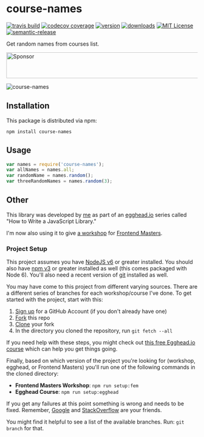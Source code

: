 # course-names

[![travis build](https://img.shields.io/travis/kentcdodds/course-names.svg?style=flat-square)](https://travis-ci.org/kentcdodds/course-names)
[![codecov coverage](https://img.shields.io/codecov/c/github/kentcdodds/course-names.svg?style=flat-square)](https://codecov.io/github/kentcdodds/course-names)
[![version](https://img.shields.io/npm/v/course-names.svg?style=flat-square)](http://npm.im/course-names)
[![downloads](https://img.shields.io/npm/dm/course-names.svg?style=flat-square)](http://npm-stat.com/charts.html?package=course-names&from=2015-08-01)
[![MIT License](https://img.shields.io/npm/l/course-names.svg?style=flat-square)](http://opensource.org/licenses/MIT)
[![semantic-release](https://img.shields.io/badge/%20%20%F0%9F%93%A6%F0%9F%9A%80-semantic--release-e10079.svg?style=flat-square)](https://github.com/semantic-release/semantic-release)

Get random names from  courses list.

<a href="https://app.codesponsor.io/link/PKGFLnhDiFvsUA5P4kAXfiPs/kentcdodds/course-names" rel="nofollow"><img src="https://app.codesponsor.io/embed/PKGFLnhDiFvsUA5P4kAXfiPs/kentcdodds/course-names.svg" style="width: 888px; height: 68px;" alt="Sponsor" /></a>

![course-names](other/course-names.gif)

## Installation

This package is distributed via npm:

```
npm install course-names
```

## Usage

```javascript
var names = require('course-names');
var allNames = names.all;
var randomName = names.random();
var threeRandomNames = names.random(3);
```

## Other

This library was developed by [me](https://twitter.com/kentcdodds) as part of an
[egghead.io](http://egghead.io/) series called "How to Write a JavaScript Library."

I'm now also using it to give [a workshop](http://kcd.im/fem-oss) for
[Frontend Masters](https://frontendmasters.com).

### Project Setup

This project assumes you have [NodeJS v6](http://nodejs.org/) or greater installed. You should
also have [npm v3](https://www.npmjs.com/) or greater installed as well (this comes packaged
with Node 6). You'll also need a recent version of [git](https://git-scm.com/) installed
as well.

You may have come to this project from different varying sources. There are a
different series of branches for each workshop/course I've done. To get started with
the project, start with this:

1. [Sign up](https://github.com/join) for a GitHub Account (if you don't already have one)
2. [Fork](https://help.github.com/articles/fork-a-repo/) this repo
3. [Clone](https://help.github.com/articles/cloning-a-repository/) your fork
4. In the directory you cloned the repository, run `git fetch --all`

If you need help with these steps, you might check out
[this free Egghead.io course](http://kcd.im/pull-request) which can help you get things going.

Finally, based on which version of the project you're looking for (workshop, egghead, or
Frontend Masters) you'll run one of the following commands in the cloned directory:

- **Frontend Masters Workshop**: `npm run setup:fem`
- **Egghead Course**: `npm run setup:egghead`

If you get any failures at this point something is wrong and needs to be fixed. Remember,
[Google](https://google.com) and [StackOverflow](https://stackoverflow.com) are your friends.

You might find it helpful to see a list of the available branches. Run: `git branch` for that.
